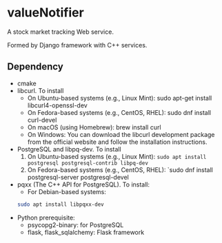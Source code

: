 # valueNotifier

A stock market tracking Web service.

Formed by Django framework with C++ services.

## Dependency
- cmake
- libcurl. To install
  - On Ubuntu-based systems (e.g., Linux Mint): sudo apt-get install libcurl4-openssl-dev
  - On Fedora-based systems (e.g., CentOS, RHEL): sudo dnf install curl-devel
  - On macOS (using Homebrew): brew install curl
  - On Windows: You can download the libcurl development package from the official website and follow the installation instructions.
- PostgreSQL and libpq-dev. To install
  1. On Ubuntu-based systems (e.g., Linux Mint): `sudo apt install postgresql postgresql-contrib libpq-dev`
  2. On Fedora-based systems (e.g., CentOS, RHEL): `sudo dnf install postgresql-server postgresql-devel
- pqxx (The C++ API for PostgreSQL). To install:
  - For Debian-based systems:
  ```bash
  sudo apt install libpqxx-dev
  ```
- Python prerequisite:
  - psycopg2-binary: for PostgreSQL
  - flask, flask_sqlalchemy: Flask framework